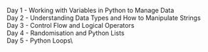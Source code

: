 Day 1 - Working with Variables in Python to Manage Data\
Day 2 - Understanding Data Types and How to Manipulate Strings\
Day 3 - Control Flow and Logical Operators\
Day 4 - Randomisation and Python Lists\
Day 5 - Python Loops\